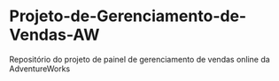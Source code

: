 # Projeto-de-Gerenciamento-de-Vendas-AW
Repositório do projeto de painel de gerenciamento de vendas online da AdventureWorks
